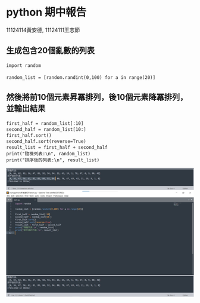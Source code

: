 # python 期中報告   
11124114黃安德,  11124111王志節
## 生成包含20個亂數的列表
```
import random

random_list = [random.randint(0,100) for a in range(20)]
```
## 然後將前10個元素昇冪排列，後10個元素降冪排列，並輸出結果
```
first_half = random_list[:10]
second_half = random_list[10:]
first_half.sort()
second_half.sort(reverse=True)
result_list = first_half + second_half
print("隨機列表:\n", random_list)
print("排序後的列表:\n", result_list)
```
![Example Images](輸出結果.jpg)
![Example Images](test實作.jpg)






